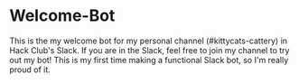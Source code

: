 # Welcome-Bot

This is the my welcome bot for my personal channel (#kittycats-cattery) in Hack Club's Slack. If you are in the Slack, feel free to join my channel to try out my bot! This is my first time making a functional Slack bot, so I'm really proud of it.
